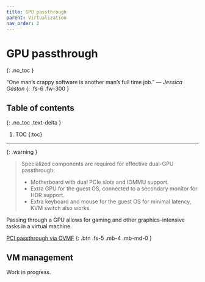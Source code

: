 ```yaml
---
title: GPU passthrough
parent: Virtualization
nav_order: 2
---
```


# GPU passthrough
{: .no_toc }

&#8220;One man’s crappy software is another man&#8217;s full time job.&#8221;
&mdash; *Jessica Gaston*
{: .fs-6 .fw-300 }

## Table of contents
{: .no_toc .text-delta }

1. TOC
{:toc}

---

{: .warning }
> Specialized components are required for effective dual-GPU passthrough:
>
> - Motherboard with dual PCIe slots and IOMMU support.
> - Extra GPU for the guest OS, connected to a secondary monitor for HDR
    support.
> - Extra keyboard and mouse for the guest OS for minimal latency, KVM switch
    also works.

Passing through a GPU allows for gaming and other graphics-intensive tasks in a
virtual machine.

[PCI passthrough via OVMF](https://wiki.archlinux.org/title/PCI_passthrough_via_OVMF)
{: .btn .fs-5 .mb-4 .mb-md-0 }

## VM management

Work in progress.
